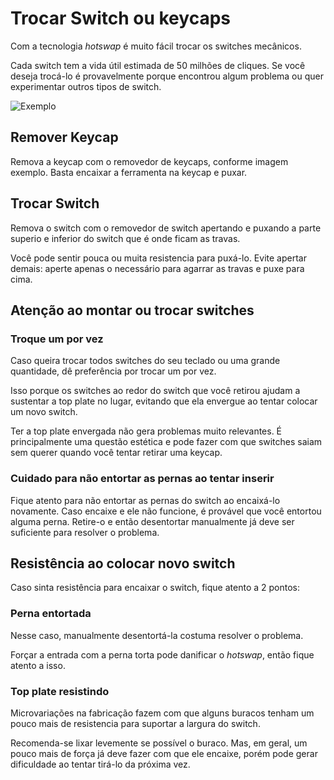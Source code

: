 
# Trocar Switch ou keycaps

Com a tecnologia _hotswap_ é muito fácil trocar os switches mecânicos.

Cada switch tem a vida útil estimada de 50 milhões de cliques. Se você deseja trocá-lo é provavelmente porque encontrou algum problema ou quer experimentar outros tipos de switch.

<img src="/Tergo-Sofle-Documentation/img/tirar_keycaps_e_switch.png" alt="Exemplo"  />

## Remover Keycap

Remova a keycap com o removedor de keycaps, conforme imagem exemplo. Basta encaixar a ferramenta na keycap e puxar.

## Trocar Switch

Remova o switch com o removedor de switch apertando e puxando a parte superio e inferior do switch que é onde ficam as travas.

Você pode sentir pouca ou muita resistencia para puxá-lo. Evite apertar demais: aperte apenas o necessário para agarrar as travas e puxe para cima.

## Atenção ao montar ou trocar switches

### Troque um por vez

Caso queira trocar todos switches do seu teclado ou uma grande quantidade, dê preferência por trocar um por vez.

Isso porque os switches ao redor do switch que você retirou ajudam a sustentar a top plate no lugar, evitando que ela envergue ao tentar colocar um novo switch.

Ter a top plate envergada não gera problemas muito relevantes. É principalmente uma questão estética e pode fazer com que switches saiam sem querer quando você tentar retirar uma keycap.

### Cuidado para não entortar as pernas ao tentar inserir

Fique atento para não entortar as pernas do switch ao encaixá-lo novamente. Caso encaixe e ele não funcione, é provável que você entortou alguma perna. Retire-o e então desentortar manualmente já deve ser suficiente para resolver o problema.

## Resistência ao colocar novo switch

Caso sinta resistência para encaixar o switch, fique atento a 2 pontos:

### Perna entortada

Nesse caso, manualmente desentortá-la costuma resolver o problema.

Forçar a entrada com a perna torta pode danificar o _hotswap_, então fique atento a isso.

### Top plate resistindo

Microvariações na fabricação fazem com que alguns buracos tenham um pouco mais de resistencia para suportar a largura do switch.

Recomenda-se lixar levemente se possível o buraco. Mas, em geral, um pouco mais de força já deve fazer com que ele encaixe, porém pode gerar dificuldade ao tentar tirá-lo da próxima vez.
